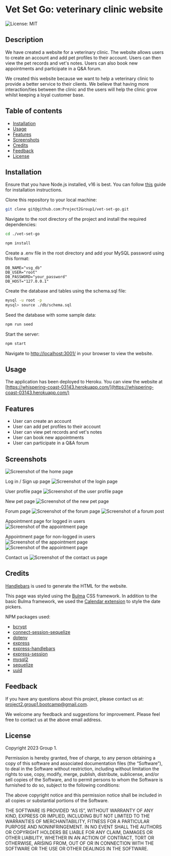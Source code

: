 # Vet Set Go: veterinary clinic website

![License: MIT](https://img.shields.io/badge/License-MIT-yellow.svg)

## Description

We have created a website for a veterinary clinic. The website allows users to create an account and add pet profiles to their account. Users can then view the pet records and vet's notes. Users can also book new appointments and participate in a Q&A forum.

We created this website because we want to help a veterinary clinic to provide a better service to their clients. We believe that having more interaction/ties between the clinic and the users will help the clinic grow whilst keeping a loyal customer base.

## Table of contents

- [Installation](#installation)
- [Usage](#usage)
- [Features](#features)
- [Screenshots](#screenshots)
- [Credits](#credits)
- [Feedback](#feedback)
- [License](#license)

## Installation

Ensure that you have Node.js installed, v16 is best. You can follow [this](https://coding-boot-camp.github.io/full-stack/nodejs/how-to-install-nodejs) guide for installation instructions.

Clone this repository to your local machine:

```bash
git clone git@github.com:Project2Group1/vet-set-go.git
```

Navigate to the root directory of the project and install the required dependencies:

```bash
cd ./vet-set-go
```

```bash
npm install
```

Create a .env file in the root directory and add your MySQL password using this format:

```.env
DB_NAME="vsg_db"
DB_USER="root"
DB_PASSWORD="your_password"
DB_HOST="127.0.0.1"
```

Create the database and tables using the schema.sql file:

```bash
mysql -u root -p
mysql> source ./db/schema.sql
```

Seed the database with some sample data:

```bash
npm run seed
```

Start the server:

```bash
npm start
```

Navigate to [http://localhost:3001/](http://localhost:3001/) in your browser to view the website.

## Usage

The application has been deployed to Heroku. You can view the website at [https://whispering-coast-03143.herokuapp.com/](https://whispering-coast-03143.herokuapp.com/)

## Features

- User can create an account
- User can add pet profiles to their account
- User can view pet records and vet's notes
- User can book new appointments
- User can participate in a Q&A forum

## Screenshots

![Screenshot of the home page](./public/images/screenshots/homepage.png)

Log in / Sign up page
![Screenshot of the login page](./public/images/screenshots/login-signup.png)

User profile page
![Screenshot of the user profile page](./public/images/screenshots/user-profile.png)

New pet page
![Screenshot of the new pet page](./public/images/screenshots/new-pet.png)

Forum page
![Screenshot of the forum page](./public/images/screenshots/forum-summary.png)
![Screenshot of a forum post](./public/images/screenshots/forum-post.png)

Appointment page for logged in users
![Screenshot of the appointment page](./public/images/screenshots/appointment-user.png)

Appointment page for non-logged in users
![Screenshot of the appointment page](./public/images/screenshots/appointment-guest.png)
![Screenshot of the appointment page](./public/images/screenshots/appointment-guest2.png)

Contact us
![Screenshot of the contact us page](./public/images/screenshots/contact-us.png)

## Credits

[Handlebars](https://handlebarsjs.com/) is used to generate the HTML for the website.

This page was styled using the [Bulma](https://bulma.io/) CSS framework. In addition to the basic Bulma framework, we used the [Calendar extension](https://wikiki.github.io/components/calendar/) to style the date pickers.

NPM packages used:

- [bcrypt](https://www.npmjs.com/package/bcrypt)
- [connect-session-sequelize](https://www.npmjs.com/package/connect-session-sequelize)
- [dotenv](https://www.npmjs.com/package/dotenv)
- [express](https://www.npmjs.com/package/express)
- [express-handlebars](https://www.npmjs.com/package/express-handlebars)
- [express-session](https://www.npmjs.com/package/express-session)
- [mysql2](https://www.npmjs.com/package/mysql2)
- [sequelize](https://www.npmjs.com/package/sequelize)
- [uuid](https://www.npmjs.com/package/uuid)

## Feedback

If you have any questions about this project, please contact us at: project2.group1.bootcamp@gmail.com.

We welcome any feedback and suggestions for improvement. Please feel free to contact us at the above email address.

## License

Copyright 2023 Group 1.

Permission is hereby granted, free of charge, to any person obtaining a copy of this software and associated documentation files (the “Software”), to deal in the Software without restriction, including without limitation the rights to use, copy, modify, merge, publish, distribute, sublicense, and/or sell copies of the Software, and to permit persons to whom the Software is furnished to do so, subject to the following conditions:

The above copyright notice and this permission notice shall be included in all copies or substantial portions of the Software.

THE SOFTWARE IS PROVIDED “AS IS”, WITHOUT WARRANTY OF ANY KIND, EXPRESS OR IMPLIED, INCLUDING BUT NOT LIMITED TO THE WARRANTIES OF MERCHANTABILITY, FITNESS FOR A PARTICULAR PURPOSE AND NONINFRINGEMENT. IN NO EVENT SHALL THE AUTHORS OR COPYRIGHT HOLDERS BE LIABLE FOR ANY CLAIM, DAMAGES OR OTHER LIABILITY, WHETHER IN AN ACTION OF CONTRACT, TORT OR OTHERWISE, ARISING FROM, OUT OF OR IN CONNECTION WITH THE SOFTWARE OR THE USE OR OTHER DEALINGS IN THE SOFTWARE.
